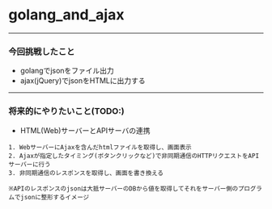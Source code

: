 # golang_and_ajax

---
### 今回挑戦したこと

- golangでjsonをファイル出力
- ajax(jQuery)でjsonをHTMLに出力する


---
### 将来的にやりたいこと(TODO:)

- HTML(Web)サーバーとAPIサーバの連携

```
1. WebサーバーにAjaxを含んだhtmlファイルを取得し、画面表示
2. Ajaxが指定したタイミング(ボタンクリックなど)で非同期通信のHTTPリクエストをAPIサーバーに行う
3. 非同期通信のレスポンスを取得し、画面を書き換える

※APIのレスポンスのjsonは大抵サーバーのDBから値を取得してそれをサーバー側のプログラムでjsonに整形するイメージ
```

